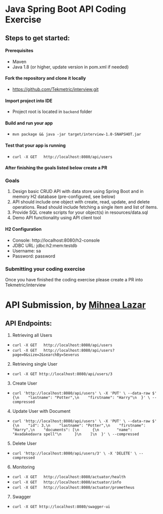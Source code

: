 # Java Spring Boot API Coding Exercise

## Steps to get started:

#### Prerequisites
- Maven
- Java 1.8 (or higher, update version in pom.xml if needed)

#### Fork the repository and clone it locally
- https://github.com/Tekmetric/interview.git

#### Import project into IDE
- Project root is located in `backend` folder

#### Build and run your app
- `mvn package && java -jar target/interview-1.0-SNAPSHOT.jar`

#### Test that your app is running
- `curl -X GET   http://localhost:8080/api/users`

#### After finishing the goals listed below create a PR

### Goals
1. Design basic CRUD API with data store using Spring Boot and in memory H2 database (pre-configured, see below)
2. API should include one object with create, read, update, and delete operations. Read should include fetching a single item and list of items.
3. Provide SQL create scripts for your object(s) in resources/data.sql
4. Demo API functionality using API client tool

#### H2 Configuration
- Console: http://localhost:8080/h2-console 
- JDBC URL: jdbc:h2:mem:testdb
- Username: sa
- Password: password

### Submitting your coding exercise
Once you have finished the coding exercise please create a PR into Tekmetric/interview


# API Submission, by [Mihnea Lazar](https://github.com/lzrmihnea/) 

## API Endpoints: 
1. Retrieving all Users
- `curl -X GET   http://localhost:8080/api/users`
- `curl -X GET   http://localhost:8080/api/users?page=0&size=2&searchBy=Severus`

2. Retrieving single User
- `curl -X GET http://localhost:8080/api/users/3`

3. Create User
- `curl 'http://localhost:8080/api/users' \
-X 'PUT' \
--data-raw $' {\n    "lastname": "Potter",\n    "firstname": "Harry"\n  }' \
--compressed`

4. Update User with Document
- `curl 'http://localhost:8080/api/users' \
-X 'PUT' \
--data-raw $' {\n    "id": 3,\n    "lastname": "Potter",\n    "firstname": "Harry",\n    "documents": [\n      {\n        "name": "Avadakedavra spell"\n      }\n    ]\n  }' \
--compressed`

5. Delete User 
- `curl 'http://localhost:8080/api/users/3' \
-X 'DELETE' \
--compressed`

6. Monitoring 
- `curl -X GET   http://localhost:8080/actuator/health`
- `curl -X GET   http://localhost:8080/actuator/info`
- `curl -X GET   http://localhost:8080/actuator/prometheus`

7. Swagger
- `curl -X GET http://localhost:8080/swagger-ui`

